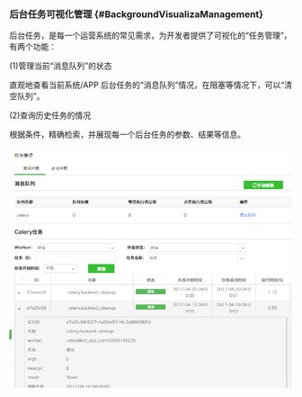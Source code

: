 ### 后台任务可视化管理 {#BackgroundVisualizaManagement}

后台任务，是每一个运营系统的常见需求，为开发者提供了可视化的“任务管理”，有两个功能：

(1)管理当前“消息队列”的状态

直观地查看当前系统/APP 后台任务的“消息队列”情况，在阻塞等情况下，可以“清空队列”。

(2)查询历史任务的情况

根据条件，精确检索，并展现每一个后台任务的参数、结果等信息。

![](../assets/image034.png)
